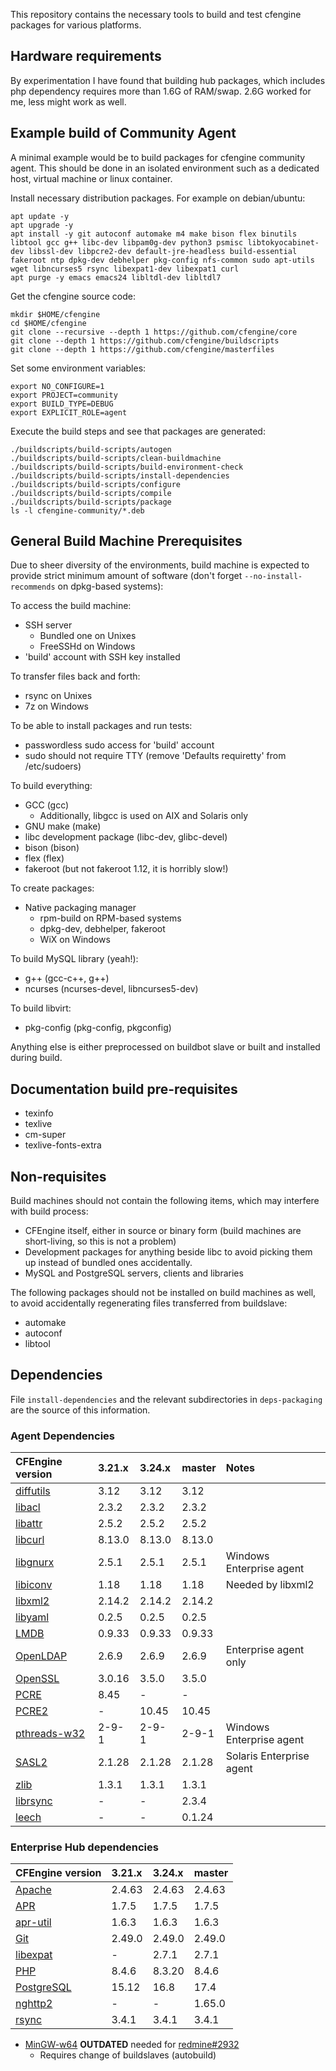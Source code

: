This repository contains the necessary tools to build and test cfengine packages for various platforms.

## Hardware requirements

By experimentation I have found that building hub packages, which includes php dependency requires more than 1.6G of RAM/swap.
2.6G worked for me, less might work as well.

## Example build of Community Agent

A minimal example would be to build packages for cfengine community agent.
This should be done in an isolated environment such as a dedicated host, virtual machine or linux container.

Install necessary distribution packages.
For example on debian/ubuntu:

```
apt update -y
apt upgrade -y
apt install -y git autoconf automake m4 make bison flex binutils libtool gcc g++ libc-dev libpam0g-dev python3 psmisc libtokyocabinet-dev libssl-dev libpcre2-dev default-jre-headless build-essential fakeroot ntp dpkg-dev debhelper pkg-config nfs-common sudo apt-utils wget libncurses5 rsync libexpat1-dev libexpat1 curl
apt purge -y emacs emacs24 libltdl-dev libltdl7
```

Get the cfengine source code:

```
mkdir $HOME/cfengine
cd $HOME/cfengine
git clone --recursive --depth 1 https://github.com/cfengine/core
git clone --depth 1 https://github.com/cfengine/buildscripts
git clone --depth 1 https://github.com/cfengine/masterfiles
```

Set some environment variables:

```
export NO_CONFIGURE=1
export PROJECT=community
export BUILD_TYPE=DEBUG
export EXPLICIT_ROLE=agent
```

Execute the build steps and see that packages are generated:

```
./buildscripts/build-scripts/autogen
./buildscripts/build-scripts/clean-buildmachine
./buildscripts/build-scripts/build-environment-check
./buildscripts/build-scripts/install-dependencies
./buildscripts/build-scripts/configure
./buildscripts/build-scripts/compile
./buildscripts/build-scripts/package
ls -l cfengine-community/*.deb
```

## General Build Machine Prerequisites

Due to sheer diversity of the environments, build machine is expected to provide strict minimum amount of software (don't forget `--no-install-recommends` on dpkg-based systems):

To access the build machine:

- SSH server
  - Bundled one on Unixes
  - FreeSSHd on Windows
- 'build' account with SSH key installed

To transfer files back and forth:

- rsync on Unixes
- 7z on Windows

To be able to install packages and run tests:

- passwordless sudo access for 'build' account
- sudo should not require TTY (remove 'Defaults requiretty' from /etc/sudoers)

To build everything:

- GCC (gcc)
  - Additionally, libgcc is used on AIX and Solaris only
- GNU make (make)
- libc development package (libc-dev, glibc-devel)
- bison (bison)
- flex (flex)
- fakeroot (but not fakeroot 1.12, it is horribly slow!)

To create packages:

- Native packaging manager
  - rpm-build on RPM-based systems
  - dpkg-dev, debhelper, fakeroot
  - WiX on Windows

To build MySQL library (yeah!):

- g++ (gcc-c++, g++)
- ncurses (ncurses-devel, libncurses5-dev)

To build libvirt:

- pkg-config (pkg-config, pkgconfig)

Anything else is either preprocessed on buildbot slave or built and installed during build.

## Documentation build pre-requisites

- texinfo
- texlive
- cm-super
- texlive-fonts-extra

## Non-requisites

Build machines should not contain the following items, which may interfere with build process:

- CFEngine itself, either in source or binary form (build machines are short-living, so this is not a problem)
- Development packages for anything beside libc to avoid picking them up instead of bundled ones accidentally.
- MySQL and PostgreSQL servers, clients and libraries

The following packages should not be installed on build machines as well, to avoid accidentally regenerating files transferred from buildslave:

- automake
- autoconf
- libtool

## Dependencies

File `install-dependencies` and the relevant subdirectories in `deps-packaging` are the source of this information.

### Agent Dependencies

| CFEngine version                                                                  | 3.21.x | 3.24.x | master | Notes                    |
| :-------------------------------------------------------------------------------- | :----- | :----- | :----- | :----------------------- |
| [diffutils](https://ftpmirror.gnu.org/diffutils/)                                 | 3.12   | 3.12   | 3.12   |                          |
| [libacl](https://download.savannah.gnu.org/releases/acl/)                         | 2.3.2  | 2.3.2  | 2.3.2  |                          |
| [libattr](https://download.savannah.gnu.org/releases/attr/)                       | 2.5.2  | 2.5.2  | 2.5.2  |                          |
| [libcurl](https://curl.se/download.html)                                          | 8.13.0 | 8.13.0 | 8.13.0 |                          |
| [libgnurx](https://www.gnu.org/software/rx/rx.html)                               | 2.5.1  | 2.5.1  | 2.5.1  | Windows Enterprise agent |
| [libiconv](https://ftp.gnu.org/gnu/libiconv/)                                     | 1.18   | 1.18   | 1.18   | Needed by libxml2        |
| [libxml2](https://gitlab.gnome.org/GNOME/libxml2)                                 | 2.14.2 | 2.14.2 | 2.14.2 |                          |
| [libyaml](https://pyyaml.org/wiki/LibYAML)                                        | 0.2.5  | 0.2.5  | 0.2.5  |                          |
| [LMDB](https://github.com/LMDB/lmdb/)                                             | 0.9.33 | 0.9.33 | 0.9.33 |                          |
| [OpenLDAP](https://www.openldap.org/software/download/OpenLDAP/openldap-release/) | 2.6.9  | 2.6.9  | 2.6.9  | Enterprise agent only    |
| [OpenSSL](https://openssl.org/)                                                   | 3.0.16 | 3.5.0  | 3.5.0  |                          |
| [PCRE](https://www.pcre.org/)                                                     | 8.45   | -      | -      |                          |
| [PCRE2](https://github.com/PCRE2Project/pcre2/releases/)                          | -      | 10.45  | 10.45  |                          |
| [pthreads-w32](https://sourceware.org/pub/pthreads-win32/)                        | 2-9-1  | 2-9-1  | 2-9-1  | Windows Enterprise agent |
| [SASL2](https://www.cyrusimap.org/sasl/)                                          | 2.1.28 | 2.1.28 | 2.1.28 | Solaris Enterprise agent |
| [zlib](https://www.zlib.net/)                                                     | 1.3.1  | 1.3.1  | 1.3.1  |                          |
| [librsync](https://github.com/librsync/librsync/releases)                         | -      | -      | 2.3.4  |                          |
| [leech](https://github.com/larsewi/leech/releases)                                | -      | -      | 0.1.24 |                          |

### Enterprise Hub dependencies

| CFEngine version                                    | 3.21.x | 3.24.x | master |
| :-------------------------------------------------- | :----- | :----- | :----- |
| [Apache](https://httpd.apache.org/)                 | 2.4.63 | 2.4.63 | 2.4.63 |
| [APR](https://apr.apache.org/)                      | 1.7.5  | 1.7.5  | 1.7.5  |
| [apr-util](https://apr.apache.org/)                 | 1.6.3  | 1.6.3  | 1.6.3  |
| [Git](https://www.kernel.org/pub/software/scm/git/) | 2.49.0 | 2.49.0 | 2.49.0 |
| [libexpat](https://libexpat.github.io/)             | -      | 2.7.1  | 2.7.1  |
| [PHP](https://php.net/)                             | 8.4.6  | 8.3.20 | 8.4.6  |
| [PostgreSQL](https://www.postgresql.org/)           | 15.12  | 16.8   | 17.4   |
| [nghttp2](https://nghttp2.opg/)                     | -      | -      | 1.65.0 |
| [rsync](https://download.samba.org/pub/rsync/)      | 3.4.1  | 3.4.1  | 3.4.1  |

- [MinGW-w64](https://sourceforge.net/projects/mingw-w64/) **OUTDATED** needed
  for [redmine#2932](https://dev.cfengine.com/issues/2932)
  - Requires change of buildslaves (autobuild)
